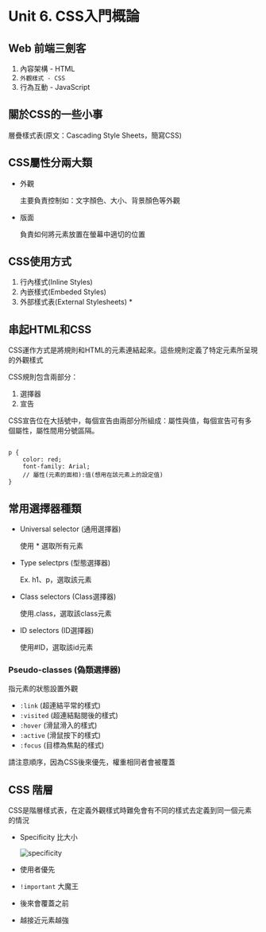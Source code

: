 # Unit 6. CSS入門概論 #

## Web 前端三劍客 ##

1. 內容架構 - HTML
2. `外觀樣式 - CSS`
3. 行為互動 - JavaScript

## 關於CSS的一些小事 ##

層疊樣式表(原文：Cascading Style Sheets，簡寫CSS)

## CSS屬性分兩大類 ##

- 外觀

    主要負責控制如：文字顏色、大小、背景顏色等外觀

- 版面

    負責如何將元素放置在螢幕中適切的位置
    
## CSS使用方式 ##

1. 行內樣式(Inline Styles)
2. 內嵌樣式(Embeded Styles)
3. 外部樣式表(External Stylesheets) *

## 串起HTML和CSS ##

CSS運作方式是將規則和HTML的元素連結起來。這些規則定義了特定元素所呈現的外觀樣式

CSS規則包含兩部分：

1. 選擇器
2. 宣告

CSS宣告位在大括號中，每個宣告由兩部分所組成：屬性與值，每個宣告可有多個屬性，屬性間用分號區隔。

```

p {
    color: red;
    font-family: Arial;
    // 屬性(元素的面相):值(想用在該元素上的設定值)
}

```

## 常用選擇器種類 ##

- Universal selector (通用選擇器)

    使用 * 選取所有元素

- Type selectprs (型態選擇器)

    Ex. h1、p，選取該元素

- Class selectors (Class選擇器)

    使用.class，選取該class元素

- ID selectors (ID選擇器)

    使用#ID，選取該id元素
    
### Pseudo-classes (偽類選擇器) ###

指元素的狀態設置外觀

- `:link` (超連結平常的樣式)
- `:visited` (超連結點閱後的樣式)
- `:hover` (滑鼠滑入的樣式)
- `:active` (滑鼠按下的樣式)
- `:focus` (目標為焦點的樣式)

請注意順序，因為CSS後來優先，權重相同者會被覆蓋

## CSS 階層 ##

CSS是階層樣式表，在定義外觀樣式時難免會有不同的樣式去定義到同一個元素的情況

- Specificity 比大小

    ![specificity](http://www.standardista.com/wp-content/uploads/2012/01/specificityimg.png)

- 使用者優先
- `!important` 大魔王
- 後來會覆蓋之前
- 越接近元素越強